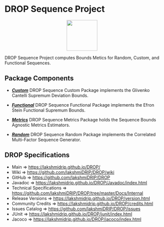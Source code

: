 # DROP Sequence Project

<p align="center"><img src="https://github.com/lakshmiDRIP/DROP/blob/master/DRIP_Logo.gif?raw=true" width="100"></p>

DROP Sequence Project computes Bounds Metics for Random, Custom, and Functional Sequences.


## Package Components

 * [***Custom***](https://github.com/lakshmiDRIP/DROP/tree/master/src/main/java/org/drip/sequence/custom)
 DROP Sequence Custom Package implements the Glivenko Cantelli Supremum Deviation Bounds.

 * [***Functional***](https://github.com/lakshmiDRIP/DROP/tree/master/src/main/java/org/drip/sequence/functional)
 DROP Sequence Functional Package implements the Efron Stein Functional Supremum Bounds.

 * [***Metrics***](https://github.com/lakshmiDRIP/DROP/tree/master/src/main/java/org/drip/sequence/metrics)
 DROP Sequence Metrics Package holds the Sequence Bounds Agnostic Metrics Estimators.

 * [***Random***](https://github.com/lakshmiDRIP/DROP/tree/master/src/main/java/org/drip/sequence/random)
 DROP Sequence Random Package implements the Correlated Multi-Factor Sequence Generator.


## DROP Specifications

 * Main                     => https://lakshmidrip.github.io/DROP/
 * Wiki                     => https://github.com/lakshmiDRIP/DROP/wiki
 * GitHub                   => https://github.com/lakshmiDRIP/DROP
 * Javadoc                  => https://lakshmidrip.github.io/DROP/Javadoc/index.html
 * Technical Specifications => https://github.com/lakshmiDRIP/DROP/tree/master/Docs/Internal
 * Release Versions         => https://lakshmidrip.github.io/DROP/version.html
 * Community Credits        => https://lakshmidrip.github.io/DROP/credits.html
 * Issues Catalog           => https://github.com/lakshmiDRIP/DROP/issues
 * JUnit                    => https://lakshmidrip.github.io/DROP/junit/index.html
 * Jacoco                   => https://lakshmidrip.github.io/DROP/jacoco/index.html
